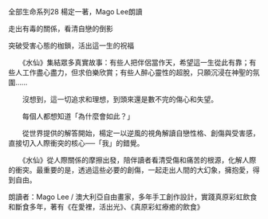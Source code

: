 全部生命系列28 楊定一著，Mago Lee朗讀

走出有毒的關係，看清自戀的倒影

突破受害心態的枷鎖，活出這一生的祝福

　　《水仙》集結眾多真實故事：有些人把伴侶當作天，希望這一生從此有靠；有些人工作盡心盡力，但求伯樂欣賞；有些人醉心靈性的超脫，只願沉浸在神聖的氛圍……

　　沒想到，這一切追求和理想，到頭來還是數不完的傷心和失望。
  
　　每個人都想知道「為什麼會如此？」

　　從世界提供的解答開始，楊定一以逆風的視角解讀自戀性格、創傷與受害感，直接切入人際衝突的核心──「我」的錯覺。

　　《水仙》從人際關係的摩擦出發，陪伴讀者看清受傷和痛苦的根源，化解人際的衝突。最重要的是，透過這些必要的創傷，一起走出人間的大幻象，擁抱愛，得到自由。

朗讀者：Mago Lee / 澳大利亞自由畫家，多年手工創作設計，實踐真原彩虹飲食和斷食多年，著有《在愛裡，活出光》、《真原彩虹療癒的飲食》


